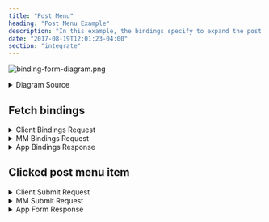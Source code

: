 ```yaml
---
title: "Post Menu"
heading: "Post Menu Example"
description: "In this example, the bindings specify to expand the post the user clicks on."
date: "2017-08-19T12:01:23-04:00"
section: "integrate"
---
```


![binding-form-diagram.png](https://user-images.githubusercontent.com/6913320/109165112-2e6ac800-7749-11eb-8d83-d495258f3f1e.png)

<details><summary>Diagram Source</summary>

https://sequencediagram.org

```
title Bindings + Form Example

Client->MM: Visit ChannelA, fetch bindings (Client Bindings Request)
MM->App:Fetch bindings with call (MM Bindings Request)
App->3rd Party Integration:Check user status
3rd Party Integration->App:Return user status
App->MM:Return bindings (App Bindings Response)
MM->Client:Return bindings, render App's post menu item
Client->MM:Clicked post menu item. Perform submit call (Client Submit Request)
MM->App:Perform submit call (MM Submit Request)
App->3rd Party Integration:Do something useful
3rd Party Integration->App:Return something useful
App->MM:Return new modal form (App Form Response)
MM->Client:Return modal form, open modal
```

</details>

## Fetch bindings

<details><summary>Client Bindings Request</summary>

GET /plugins/com.mattermost.apps/api/v1/bindings?channel_id=ei748ohj3ig4ijofs5tr47wozh&scope=webapp

</details>

<details><summary>MM Bindings Request</summary>
POST /plugins/com.mattermost.apps/example/hello/bindings

```json
{
    "path": "/bindings",
    "context": {
        "app_id": "helloworld",
        "bot_user_id": "i4wzxbk1hbbufq8rnecso96oxr",
        "acting_user_id": "81bqom3kjjbo7bcjcnzs6dc8uh",
        "user_id": "81bqom3kjjbo7bcjcnzs6dc8uh",
        "team_id": "",
        "channel_id": "ytqokpzzcinszf7ywrbdfitusw",
        "mattermost_site_url": "http://localhost:8065",
        "user_agent": "webapp",
        "bot_access_token": "gcn6r3ac178zbxwiw5pc38e8zc"
    }
}
```

</details>

<details><summary>App Bindings Response</summary>

```json
{
    "type": "ok",
    "data": [
        {
            "location": "/post_menu",
            "bindings": [
                {
                    "location": "send-button",
                    "icon": "http://localhost:8080/static/icon.png",
                    "label": "send hello message",
                    "call": {
                        "path": "/send-modal",
                        "expand": {
                            "post": "all"
                        }
                    }
                }
            ]
        }
    ]
}
```
</details>

## Clicked post menu item

<details><summary>Client Submit Request</summary>

POST /plugins/com.mattermost.apps/api/v1/call
```json
{
    "path": "/send-modal/submit",
    "expand": {
        "post": "all"
    },
    "context": {
        "app_id": "helloworld",
        "location": "send-button",
        "channel_id": "ytqokpzzcinszf7ywrbdfitusw",
        "team_id": "t35b8k7hginoujwn76tfatue5e",
        "post_id": "jysnx7byebf49yxx1uynefajiy",
        "root_id": "",
        "user_agent": "webapp"
    }
}
```

</details>

<details><summary>MM Submit Request</summary>

POST /plugins/com.mattermost.apps/example/hello/send/submit
```json
{
    "path": "/send-modal/submit",
    "expand": {
        "post": "all"
    },
    "context": {
        "app_id": "helloworld",
        "location": "send-button",
        "bot_user_id": "i4wzxbk1hbbufq8rnecso96oxr",
        "acting_user_id": "81bqom3kjjbo7bcjcnzs6dc8uh",
        "team_id": "t35b8k7hginoujwn76tfatue5e",
        "channel_id": "ytqokpzzcinszf7ywrbdfitusw",
        "post_id": "jysnx7byebf49yxx1uynefajiy",
        "mattermost_site_url": "http://localhost:8065",
        "user_agent": "webapp",
        "bot_access_token": "sqo3nwt377ys3co78jzye3cwmw",
        "post": {
            "id": "jysnx7byebf49yxx1uynefajiy",
            "create_at": 1616447014367,
            "update_at": 1616447014367,
            "edit_at": 0,
            "delete_at": 0,
            "is_pinned": false,
            "user_id": "81bqom3kjjbo7bcjcnzs6dc8uh",
            "channel_id": "ytqokpzzcinszf7ywrbdfitusw",
            "root_id": "",
            "parent_id": "",
            "original_id": "",
            "message": "Hey I have a question",
            "type": "",
            "props": {},
            "hashtags": "",
            "pending_post_id": "",
            "reply_count": 0,
            "last_reply_at": 0,
            "participants": null
        }
    }
}
```

</details>

<details><summary>App Form Response</summary>

```json
{
    "type": "form",
    "form": {
        "title": "Hello, world!",
        "icon": "http://localhost:8080/static/icon.png",
        "fields": [
            {
                "type": "text",
                "name": "message",
                "label": "message"
            },
            {
                "type": "user",
                "name": "user",
                "label": "user",
                "refresh": true
            },
            {
                "type": "dynamic_select",
                "name": "lookup",
                "label": "lookup"
            }
        ],
        "call": {
            "path": "/send"
        }
    }
}
```

</details>
